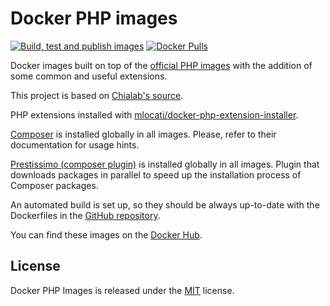 # Docker PHP images
[![Build, test and publish images](https://github.com/m0bua/ci-docker-php/actions/workflows/main.yml/badge.svg)](https://github.com/m0bua/ci-docker-php/actions/workflows/main.yml)
[![Docker Pulls](https://img.shields.io/docker/pulls/m0bua/php.svg)](https://hub.docker.com/r/m0bua/php/)

Docker images built on top of the [official PHP images](https://hub.docker.com/_/php) with the addition of some common and useful extensions.

This project is based on [Chialab's source](https://github.com/Chialab/docker-php).

PHP extensions installed with [mlocati/docker-php-extension-installer](https://github.com/mlocati/docker-php-extension-installer).

[Composer](https://getcomposer.org/) is installed globally in all images. Please, refer to their documentation for usage hints.

[Prestissimo (composer plugin)](https://github.com/hirak/prestissimo) is installed globally in all images. Plugin that downloads packages in parallel to speed up the installation process of Composer packages.

An automated build is set up, so they should be always up-to-date with the Dockerfiles in the [GitHub repository](https://github.com/m0bua/docker-php).

You can find these images on the [Docker Hub](https://hub.docker.com/r/m0bua/php).

## License
Docker PHP Images is released under the [MIT](https://github.com/m0bua/docker-php/blob/master/LICENSE) license.

